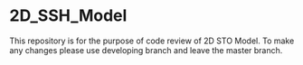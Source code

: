 # 2D_SSH_Model

This repository is for the purpose of code review of 2D STO Model. To make any changes please use developing branch and leave the master branch. 

